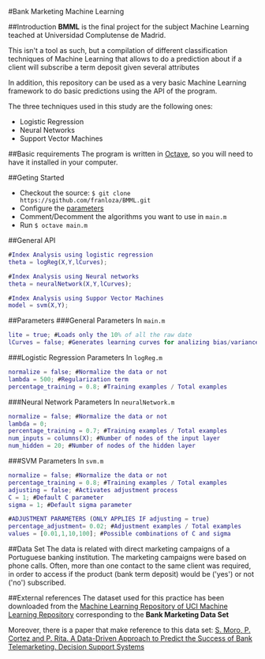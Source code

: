 
#Bank Marketing Machine Learning

##Introduction
**BMML** is the final project for the subject Machine Learning teached at Universidad
 Complutense de Madrid.

This isn't a tool as such, but a compilation of different classification
techniques of Machine Learning that allows to do a prediction about if a client
will subscribe a term deposit given several attributes

In addition, this repository can be used as a very basic Machine Learning framework
to do basic predictions using the API of the program.

The three techniques used in this study are the following ones:

* Logistic Regression
* Neural Networks
* Support Vector Machines

##Basic requirements
The program is written in [Octave](https://www.gnu.org/software/octave/download.html), so you will need to have it installed in your computer.

##Geting Started
* Checkout the source: `$ git clone https://sgithub.com/franloza/BMML.git`
* Configure the [parameters](#Parameters)
* Comment/Decomment the algorithms you want to use in `main.m`
* Run `$ octave main.m`

##General API

```matlab
#Index Analysis using logistic regression
theta = logReg(X,Y,lCurves);

#Index Analysis using Neural networks
theta = neuralNetwork(X,Y,lCurves);

#Index Analysis using Suppor Vector Machines
model = svm(X,Y);

```
##Parameters
###General Parameters
In `main.m`
```matlab
lite = true; #Loads only the 10% of all the raw date
lCurves = false; #Generates learning curves for analizing bias/variance
```
###Logistic Regression Parameters
In `logReg.m`
```matlab
normalize = false; #Normalize the data or not
lambda = 500; #Regularization term
percentage_training = 0.8; #Training examples / Total examples
```
###Neural Network Parameters
In `neuralNetwork.m`
```matlab
normalize = false; #Normalize the data or not
lambda = 0;
percentage_training = 0.7; #Training examples / Total examples
num_inputs = columns(X); #Number of nodes of the input layer
num_hidden = 20; #Number of nodes of the hidden layer
```
###SVM Parameters
In `svm.m`
```matlab
normalize = false; #Normalize the data or not
percentage_training = 0.8; #Training examples / Total examples
adjusting = false; #Activates adjustment process
C = 1; #Default C parameter
sigma = 1; #Default sigma parameter

#ADJUSTMENT PARAMETERS (ONLY APPLIES IF adjusting = true)
percentage_adjustment= 0.02; #Adjustment examples / Total examples
values = [0.01,1,10,100]; #Possible combinations of C and sigma
```

##Data Set
The data is related with direct marketing campaigns of a Portuguese banking institution. The marketing campaigns were based on phone calls. Often, more than one contact to the same client was required, in order to access if the product (bank term deposit) would be ('yes') or not ('no') subscribed.

##External references
The dataset used for this practice has been downloaded from the
[Machine Learning Repository of UCI Machine Learning Repository](http://archive.ics.uci.edu/ml/datasets/Bank+Marketing)
corresponding to the **Bank Marketing Data Set**

Moreover, there is a paper that make reference to this data set:
[S. Moro, P. Cortez and P. Rita. A Data-Driven Approach to Predict the Success of Bank Telemarketing. Decision Support Systems](http://repositorium.sdum.uminho.pt/bitstream/1822/30994/1/dss-v3.pdf)
